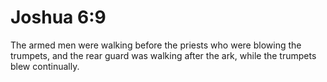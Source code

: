 # Joshua 6:9

The armed men were walking before the priests who were blowing the trumpets, and the rear guard was walking after the ark, while the trumpets blew continually.
